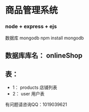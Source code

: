# 商品管理系统
### node + express + ejs

数据库 mongodb 
npm install mongodb

## 数据库库名： onlineShop
## 表： 
* 1： products 店铺列表 
* 2： user  用户表

有问题请咨询QQ：1019039621



